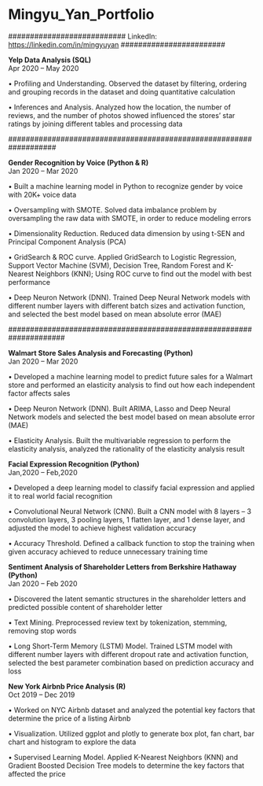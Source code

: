 # Mingyu_Yan_Portfolio

########################### LinkedIn: https://linkedin.com/in/mingyuyan ########################

**Yelp Data Analysis (SQL)**                                                               
Apr 2020 – May 2020

•	Profiling and Understanding. Observed the dataset by filtering, ordering and grouping records in the dataset and doing quantitative calculation

•	Inferences and Analysis. Analyzed how the location, the number of reviews, and the number of photos showed influenced the stores’ star ratings by joining different tables and processing data

###################################################################

**Gender Recognition by Voice (Python & R)**                                                   
Jan 2020 – Mar 2020

•	Built a machine learning model in Python to recognize gender by voice with 20K+ voice data

•	Oversampling with SMOTE. Solved data imbalance problem by oversampling the raw data with SMOTE, in order to reduce modeling errors

•	Dimensionality Reduction. Reduced data dimension by using t-SEN and Principal Component Analysis (PCA)

•	GridSearch & ROC curve. Applied GridSearch to Logistic Regression, Support Vector Machine (SVM), Decision Tree, Random Forest and K-Nearest Neighbors (KNN); Using ROC curve to find out the model with best performance

•	Deep Neuron Network (DNN). Trained Deep Neural Network models with different number layers with different batch sizes and activation function, and selected the best model based on mean absolute error (MAE)

#####################################################################

**Walmart Store Sales Analysis and Forecasting (Python)**                                        
Jan 2020 – Mar 2020

•	Developed a machine learning model to predict future sales for a Walmart store and performed an elasticity analysis to find out how each independent factor affects sales

•	Deep Neuron Network (DNN). Built ARIMA, Lasso and Deep Neural Network models and selected the best model based on mean absolute error (MAE)

•	Elasticity Analysis. Built the multivariable regression to perform the elasticity analysis, analyzed the rationality of the elasticity analysis result 

**Facial Expression Recognition (Python)**                                                     
Jan,2020 – Feb,2020

•	Developed a deep learning model to classify facial expression and applied it to real world facial recognition

•	Convolutional Neural Network (CNN). Built a CNN model with 8 layers – 3 convolution layers, 3 pooling layers, 1 flatten layer, and 1 dense layer, and adjusted the model to achieve highest validation accuracy

•	Accuracy Threshold. Defined a callback function to stop the training when given accuracy achieved to reduce unnecessary training time

**Sentiment Analysis of Shareholder Letters from Berkshire Hathaway (Python)**                      
Jan 2020 – Feb 2020

•	Discovered the latent semantic structures in the shareholder letters and predicted possible content of shareholder letter

•	Text Mining. Preprocessed review text by tokenization, stemming, removing stop words

•	Long Short-Term Memory (LSTM) Model. Trained LSTM model with different number layers with different dropout rate and activation function, selected the best parameter combination based on prediction accuracy and loss

**New York Airbnb Price Analysis (R)**                                                         
Oct 2019 – Dec 2019

•	Worked on NYC Airbnb dataset and analyzed the potential key factors that determine the price of a listing Airbnb

•	Visualization. Utilized ggplot and plotly to generate box plot, fan chart, bar chart and histogram to explore the data

•	Supervised Learning Model. Applied K-Nearest Neighbors (KNN) and Gradient Boosted Decision Tree models to determine the key factors that affected the price
